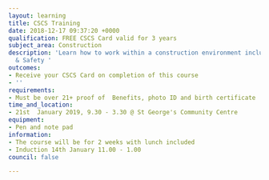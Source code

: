 ```yaml
---
layout: learning
title: CSCS Training
date: 2018-12-17 09:37:20 +0000
qualification: FREE CSCS Card valid for 3 years
subject_area: Construction
description: 'Learn how to work within a construction environment including Health
  & Safety '
outcomes:
- Receive your CSCS Card on completion of this course
- ''
requirements:
- Must be over 21+ proof of  Benefits, photo ID and birth certificate
time_and_location:
- 21st  January 2019, 9.30 - 3.30 @ St George's Community Centre
equipment:
- Pen and note pad
information:
- The course will be for 2 weeks with lunch included
- Induction 14th January 11.00 - 1.00
council: false

---
```

